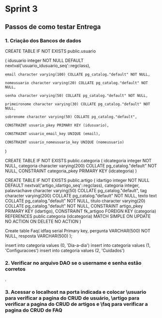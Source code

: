 # Sprint 3
## Passos de como testar Entrega
### 1. Criação dos Bancos de dados
CREATE TABLE IF NOT EXISTS public.usuario

(
    idusuario integer NOT NULL DEFAULT nextval('usuario_idusuario_seq'::regclass),
    
    email character varying(100) COLLATE pg_catalog."default" NOT NULL,
    
    nomeusuario character varying(20) COLLATE pg_catalog."default" NOT NULL,
    
    senha character varying(50) COLLATE pg_catalog."default" NOT NULL,
    
    primeironome character varying(30) COLLATE pg_catalog."default" NOT NULL,
    
    sobrenome character varying(50) COLLATE pg_catalog."default",
    
    CONSTRAINT usuario_pkey PRIMARY KEY (idusuario),
    
    CONSTRAINT usuario_email_key UNIQUE (email),
    
    CONSTRAINT usuario_nomeusuario_key UNIQUE (nomeusuario)
    
)

CREATE TABLE IF NOT EXISTS public.categoria
(
    idcategoria integer NOT NULL,
    categoria character varying(200) COLLATE pg_catalog."default" NOT NULL,
    CONSTRAINT categoria_pkey PRIMARY KEY (idcategoria)
)


CREATE TABLE IF NOT EXISTS public.artigo
(
    idartigo integer NOT NULL DEFAULT nextval('artigo_idartigo_seq'::regclass),
    categoria integer,
    palavrachave character varying(50) COLLATE pg_catalog."default",
    tag character varying(200) COLLATE pg_catalog."default" NOT NULL,
    texto text COLLATE pg_catalog."default" NOT NULL,
    titulo character varying(20) COLLATE pg_catalog."default" NOT NULL,
    CONSTRAINT artigo_pkey PRIMARY KEY (idartigo),
    CONSTRAINT fk_artigoo FOREIGN KEY (categoria)
        REFERENCES public.categoria (idcategoria) MATCH SIMPLE
        ON UPDATE NO ACTION
        ON DELETE NO ACTION
)

Create table Faq(
	idfaq serial Primary key,
	pergunta VARCHAR(500) NOT NULL, 
	resposta VARCHAR(500)
);

insert into categoria values (0, 'Dia-a-dia')
insert into categoria values (1, 'Configuracoes')
insert into categoria values (2, 'Cuidados')

### 2. Verificar no arquivo DAO se o username e senha estão corretos
.
### 3. Acessar o localhost na porta indicada e colocar \usuario para verificar a pagina do CRUD de usuário, \artigo para verificar a pagina do CRUD de artigos e  \faq para verificar a pagina do CRUD de FAQ
